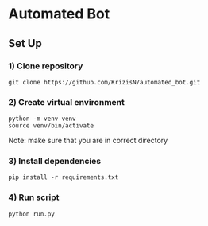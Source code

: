 # Automated Bot

## Set Up

### 1) Clone repository
```commandline
git clone https://github.com/KrizisN/automated_bot.git
```

### 2) Create virtual environment
```commandline
python -m venv venv
source venv/bin/activate
```
Note: make sure that you are in correct directory

### 3) Install dependencies
```commandline
pip install -r requirements.txt
```

### 4) Run script
```commandline
python run.py
```
